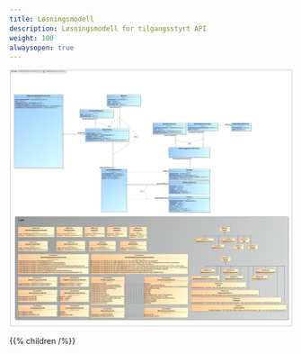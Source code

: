 ```yaml
---
title: Løsningsmodell
description: Løsningsmodell for tilgangsstyrt API
weight: 100
alwaysopen: true
---
```


![Tilgangsstyrt API løsningsmodell](https://github.com/brreg/informasjonsmodeller/blob/main/registeroverreellerettighetshavere/loesningsmodeller/tilgangsstyrt_api.jpg?raw=true)

{{% children /%}}
